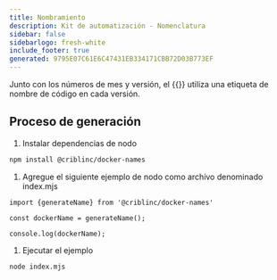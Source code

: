 ```yaml
---
title: Nombramiento
description: Kit de automatización - Nomenclatura
sidebar: false
sidebarlogo: fresh-white
include_footer: true
generated: 9795E07C61E6C47431EB334171CBB72D03B773EF
---
```


Junto con los números de mes y versión, el {{<product-name>}} utiliza una etiqueta de nombre de código en cada versión.

## Proceso de generación

1. Instalar dependencias de nodo

```bash
npm install @criblinc/docker-names
```

1. Agregue el siguiente ejemplo de nodo como archivo denominado index.mjs

```nodejs
import {generateName} from '@criblinc/docker-names'

const dockerName = generateName();

console.log(dockerName);
```

1. Ejecutar el ejemplo

```bash
node index.mjs
```
